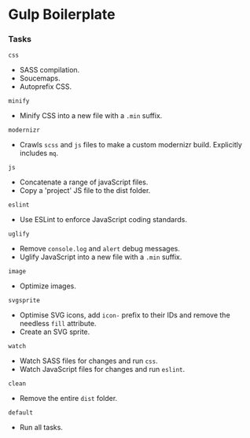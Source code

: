 # Gulp Boilerplate

### Tasks

`css`
* SASS compilation.
* Soucemaps.
* Autoprefix CSS.

`minify`
* Minify CSS into a new file  with a `.min` suffix.

`modernizr`
* Crawls `scss` and `js` files to make a custom modernizr build. Explicitly includes `mq`.

`js`
* Concatenate a range of javaScript files.
* Copy a 'project' JS file to the dist folder.

`eslint`
* Use ESLint to enforce JavaScript coding standards.

`uglify`
* Remove `console.log` and `alert` debug messages.
* Uglify JavaScript into a new file with a `.min` suffix.

`image`
* Optimize images.

`svgsprite`
* Optimise SVG icons, add `icon-` prefix to their IDs and remove the needless `fill` attribute.
* Create an SVG sprite.

`watch`
* Watch SASS files for changes and run `css`.
* Watch JavaScript files for changes and run `eslint`.

`clean`
* Remove the entire `dist` folder.

`default`
* Run all tasks.

